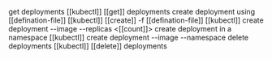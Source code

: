 get deployments 
	[[kubectl]] [[get]] deployments
create deployment using [[defination-file]]
	[[kubectl]] [[create]] -f [[defination-file]] 
	[[kubectl]] create deployment <deployment-name> --image <image-name> --replicas <[[count]]>
create deployment in a namespace
	[[kubectl]] create deployment <deployment-name> --image <image-name> --namespace <namespace-name>
delete deployments
	[[kubectl]] [[delete]] deployments <deployment-name>

	
	